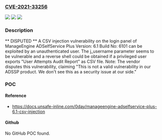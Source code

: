 ### [CVE-2021-33256](https://cve.mitre.org/cgi-bin/cvename.cgi?name=CVE-2021-33256)
![](https://img.shields.io/static/v1?label=Product&message=n%2Fa&color=blue)
![](https://img.shields.io/static/v1?label=Version&message=n%2Fa&color=blue)
![](https://img.shields.io/static/v1?label=Vulnerability&message=n%2Fa&color=brighgreen)

### Description

** DISPUTED ** A CSV injection vulnerability on the login panel of ManageEngine ADSelfService Plus Version: 6.1 Build No: 6101 can be exploited by an unauthenticated user. The j_username parameter seems to be vulnerable and a reverse shell could be obtained if a privileged user exports "User Attempts Audit Report" as CSV file. Note: The vendor disputes this vulnerability, claiming "This is not a valid vulnerability in our ADSSP product. We don't see this as a security issue at our side."

### POC

#### Reference
- https://docs.unsafe-inline.com/0day/manageengine-adselfservice-plus-6.1-csv-injection

#### Github
No GitHub POC found.

